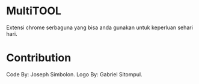 # MultiTOOL
Extensi chrome serbaguna yang bisa anda gunakan untuk keperluan sehari hari.

# Contribution
Code By: Joseph Simbolon.
Logo By: Gabriel Sitompul.

